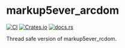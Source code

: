 # markup5ever_arcdom

[![CI][ci-badge]][ci-url]
[![Crates.io][crates-badge]][crates-url]
[![docs.rs][docs-badge]][docs-url]

[ci-badge]: https://github.com/Gonzih/markup5ever_arcdom/workflows/CI/badge.svg
[ci-url]: https://github.com/Gonzih/markup5ever_arcdom/actions
[crates-badge]: https://img.shields.io/crates/v/markup5ever_arcdom.svg
[crates-url]: https://crates.io/crates/markup5ever_arcdom
[docs-badge]: https://docs.rs/markup5ever_arcdom/badge.svg
[docs-url]: https://docs.rs/markup5ever_arcdom

Thread safe version of markup5ever_rcdom.
